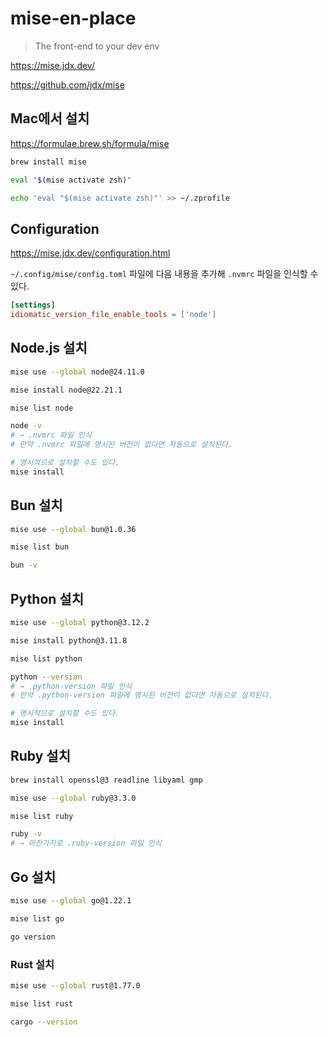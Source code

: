 # mise-en-place

> The front-end to your dev env

<https://mise.jdx.dev/>

<https://github.com/jdx/mise>

## Mac에서 설치

<https://formulae.brew.sh/formula/mise>

```bash
brew install mise

eval "$(mise activate zsh)"

echo 'eval "$(mise activate zsh)"' >> ~/.zprofile
```

## Configuration

<https://mise.jdx.dev/configuration.html>

`~/.config/mise/config.toml` 파일에 다음 내용을 추가해
`.nvmrc` 파일을 인식할 수 있다.

```toml
[settings]
idiomatic_version_file_enable_tools = ['node']
```

## Node.js 설치

```bash
mise use --global node@24.11.0

mise install node@22.21.1

mise list node

node -v
# → .nvmrc 파일 인식
# 만약 .nvmrc 파일에 명시된 버전이 없다면 자동으로 설치된다.

# 명시적으로 설치할 수도 있다.
mise install
```

## Bun 설치

```bash
mise use --global bun@1.0.36

mise list bun

bun -v
```

## Python 설치

```bash
mise use --global python@3.12.2

mise install python@3.11.8

mise list python

python --version
# → .python-version 파일 인식
# 만약 .python-version 파일에 명시된 버전이 없다면 자동으로 설치된다.

# 명시적으로 설치할 수도 있다.
mise install
```

## Ruby 설치

```bash
brew install openssl@3 readline libyaml gmp

mise use --global ruby@3.3.0

mise list ruby

ruby -v
# → 마찬가지로 .ruby-version 파일 인식
```

## Go 설치

```bash
mise use --global go@1.22.1

mise list go

go version
```

### Rust 설치

```bash
mise use --global rust@1.77.0

mise list rust

cargo --version
```
